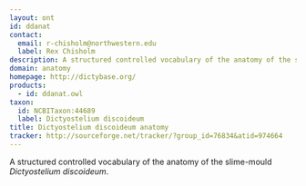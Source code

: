 ```yaml
---
layout: ont
id: ddanat
contact: 
  email: r-chisholm@northwestern.edu
  label: Rex Chisholm
description: A structured controlled vocabulary of the anatomy of the slime-mould <i>Dictyostelium discoideum</i>.
domain: anatomy
homepage: http://dictybase.org/
products: 
  - id: ddanat.owl
taxon: 
  id: NCBITaxon:44689
  label: Dictyostelium discoideum
title: Dictyostelium discoideum anatomy
tracker: http://sourceforge.net/tracker/?group_id=76834&atid=974664
---
```


A structured controlled vocabulary of the anatomy of the slime-mould <i>Dictyostelium discoideum</i>.